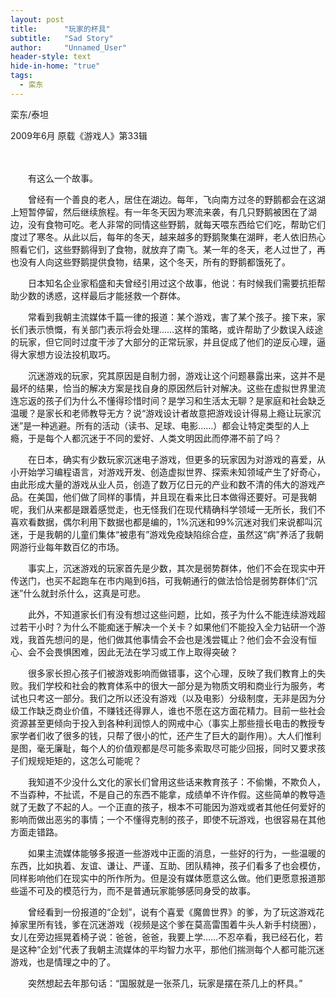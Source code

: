 ```yaml
---
layout: post
title: 		"玩家的杯具"
subtitle: 	"Sad Story"
author: 	"Unnamed_User"
header-style: text
hide-in-home: "true"
tags:
  - 栾东
---
```


栾东/泰坦

2009年6月 原载《游戏人》第33辑

　　

　　有这么一个故事。

　　曾经有一个善良的老人，居住在湖边。每年，飞向南方过冬的野鹅都会在这湖上短暂停留，然后继续旅程。有一年冬天因为寒流来袭，有几只野鹅被困在了湖边，没有食物可吃。老人非常的同情这些野鹅，就每天喂东西给它们吃，帮助它们度过了寒冬。从此以后，每年的冬天，越来越多的野鹅聚集在湖畔，老人依旧热心照看它们，这些野鹅得到了食物，就放弃了南飞。某一年的冬天，老人过世了，再也没有人向这些野鹅提供食物，结果，这个冬天，所有的野鹅都饿死了。

　　日本知名企业家稻盛和夫曾经引用过这个故事，他说：有时候我们需要抗拒帮助少数的诱惑，这样最后才能拯救一个群体。

　　常看到我朝主流媒体千篇一律的报道：某个游戏，害了某个孩子。接下来，家长们表示愤慨，有关部门表示将会处理……这样的策略，或许帮助了少数误入歧途的玩家，但它同时过度干涉了大部分的正常玩家，并且促成了他们的逆反心理，逼得大家想方设法投机取巧。

　　沉迷游戏的玩家，究其原因是自制力弱，游戏让这个问题暴露出来，这并不是最坏的结果，恰当的解决方案是找自身的原因然后针对解决。这些在虚拟世界里流连忘返的孩子们为什么不懂得珍惜时间？是学习和生活太无聊？是家庭和社会缺乏温暖？是家长和老师教导无方？说“游戏设计者故意把游戏设计得易上瘾让玩家沉迷”是一种逃避。所有的活动（读书、足球、电影……）都会让特定类型的人上瘾，于是每个人都沉迷于不同的爱好、人类文明因此而停滞不前了吗？

　　在日本，确实有少数玩家沉迷电子游戏，但更多的玩家因为对游戏的喜爱，从小开始学习编程语言，对游戏开发、创造虚拟世界、探索未知领域产生了好奇心，由此形成大量的游戏从业人员，创造了数万亿日元的产业和数不清的伟大的游戏产品。在美国，他们做了同样的事情，并且现在看来比日本做得还要好。可是我朝呢，我们从来都是跟着感觉走，也无怪我们在现代精确科学领域一无所长，我们不喜欢看数据，偶尔利用下数据也都是编的，1%沉迷和99%沉迷对我们来说都叫沉迷，于是我朝的儿童们集体“被患有”游戏免疫缺陷综合症，虽然这“病”养活了我朝网游行业每年数百亿的市场。

　　事实上，沉迷游戏的玩家首先是少数，其次是弱势群体，他们不会在现实中开传送门，也买不起跑车在市内飚到6挡，可我朝通行的做法恰恰是弱势群体们“沉迷”什么就封杀什么，这真是可悲。

　　此外，不知道家长们有没有想过这些问题，比如，孩子为什么不能连续游戏超过若干小时？为什么不能痴迷于解决一个关卡？如果他们不能投入全力钻研一个游戏，我首先想问的是，他们做其他事情会不会也是浅尝辄止？他们会不会没有恒心、会不会畏惧困难，因此无法在学习或工作上取得突破？

　　很多家长担心孩子们被游戏影响而做错事，这个心理，反映了我们教育上的失败。我们学校和社会的教育体系中的很大一部分是为物质文明和商业行为服务，考试也只考这一部分。我们之所以还没有游戏（以及电影）分级制度，无非是因为分级工作缺乏商业价值，不赚钱还得罪人，谁也不愿在这方面花精力。目前一些社会资源甚至更倾向于投入到各种利润惊人的网戒中心（事实上那些擅长电击的教授专家学者们收了很多的钱，只帮了很小的忙，还产生了巨大的副作用）。大人们惟利是图，毫无廉耻，每个人的价值观都是尽可能多索取尽可能少回报，同时又要求孩子们规规矩矩的，这怎么可能呢？

　　我知道不少没什么文化的家长们曾用这些话来教育孩子：不偷懒，不欺负人，不当孬种，不扯谎，不是自己的东西不能拿，成绩单不许作假。这些简单的教导造就了无数了不起的人。一个正直的孩子，根本不可能因为游戏或者其他任何爱好的影响而做出恶劣的事情；一个不懂得克制的孩子，即使不玩游戏，也很容易在其他方面走错路。

　　如果主流媒体能够多报道一些游戏中正面的消息，一些好的行为，一些温暖的东西，比如执着、友谊、谦让、严谨、互助、团队精神，孩子们看多了也会模仿，同样影响他们在现实中的所作所为。但是没有媒体愿意这么做。他们更愿意报道那些遥不可及的模范行为，而不是普通玩家能够感同身受的故事。

　　曾经看到一份报道的“企划”，说有个喜爱《魔兽世界》的爹，为了玩这游戏花掉家里所有钱，爹在沉迷游戏（视频是这个爹在莫高雷围着牛头人新手村绕圈），女儿在旁边摇晃着椅子说：爸爸，爸爸，我要上学……不忍卒看，我已经石化，若是这种“企划”代表了我朝主流媒体的平均智力水平，那他们揣测每个人都可能沉迷游戏，也是情理之中的了。

　　突然想起去年那句话：“国服就是一张茶几，玩家是摆在茶几上的杯具。”

　　
